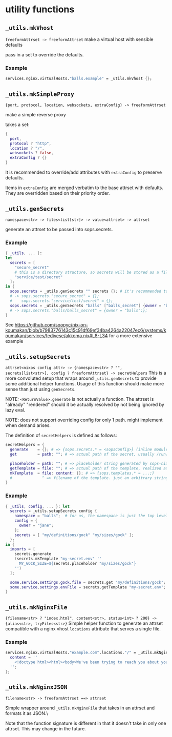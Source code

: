 # utility functions

## `_utils.mkVhost`
`freeformAttrset -> freeformAttrset`
make a virtual host with sensible defaults

pass in a set to override the defaults.

### Example
```nix
services.nginx.virtualHosts."balls.example" = _utils.mkVhost {};
```

## `_utils.mkSimpleProxy`
`{port, protocol, location, websockets, extraConfig} -> freeformAttrset`

make a simple reverse proxy

takes a set:
```nix
{
  port,
  protocol ? "http",
  location ? "/",
  websockets ? false,
  extraConfig ? {}
}
```

It is recommended to override/add attributes with `extraConfig` to
preserve defaults.

Items in `extraConfig` are merged verbatim to the base attrset with defaults.
They are overridden based on their priority order.

## `_utils.genSecrets`
`namespace<str> -> files<list[str]> -> value<attrset> -> attrset`

generate an attrset to be passed into sops.secrets.

### Example
```nix
{ _utils, ... }:
let
  secrets = [
    "secure_secret"
    # this is a directory structure, so secrets will be stored as a file in /run/secrets/service/test/secret.
    "service/test/secret"
  ];
in {
  sops.secrets = _utils.genSecrets "" secrets {}; # it's recommended to use a namespace, but having none is still fine.
  # -> sops.secrets."secure_secret" = {};
  #    sops.secrets."service/test/secret" = {};
  sops.secrets = _utils.genSecrets "balls" ["balls_secret"] {owner = "balls";};
  # -> sops.secrets."balls/balls_secret" = {owner = "balls";};
}
```

See https://github.com/soopyc/nix-on-koumakan/blob/b7983776143c15c91df69ef34ba4264a22047ec6/systems/koumakan/services/fedivese/akkoma.nix#L8-L34 for a more extensive example

## `_utils.setupSecrets`
`attrset<nixos config attr> -> {namespace<str> ? "", secrets[list<str>], config ? freeformAttrset} -> secretHelpers`
This is a more convoluted setup that wraps around `_utils.genSecrets` to provide some additional helper functions.
Usage of this function should make more sense than just using `genSecrets`.

NOTE: `<ReturnValue>.generate` is not actually a function. The attrset is "already" "rendered" should it be actually
resolved by not being ignored by lazy eval.

NOTE: does not support overriding config for only 1 path. might implement when demand arises.

The definition of `secretHelpers` is defined as follows:
```nix
secretHelpers = {
  generate    = {}; # => {sops.secrets.* = <sopsConfig>} (inline module)
  get         = path: ""; # => actual path of the secret, usually /run/secrets/the/secret

  placeholder = path: ""; # => placeholder string generated by sops-nix, for that secret path to be used in templates.
  getTemplate = file: ""; # => actual path of the template, realized at activation time, similar to the get function.
  mkTemplate  = file: content: {}; # => {sops.templates.* = ...;}
  #             ^ => filename of the template. just an arbitrary string.
}
```

### Example
```nix
{ _utils, config, ... }: let
  secrets = _utils.setupSecrets config {
    namespace = "balls";  # for us, the namespace is just the top level element in our secrets yaml file.
    config = {
      owner = "jane";
    };
    secrets = [ "my/definitions/gock" "my/sizes/gock" ];
  };
in {
  imports = [
    secrets.generate
    (secrets.mkTemplate "my-secret.env" ''
      MY_GOCK_SIZE=${secrets.placeholder "my/sizes/gock"}
    '')
  ];

  some.service.settings.gock.file = secrets.get "my/definitions/gock";  # resolves to the path of balls/my/definitions/gock.
  some.service.settings.envFile = secrets.getTemplate "my-secret.env";
}
```

## `_utils.mkNginxFile`
`{filename<str> ? "index.html", content<str>, status<int> ? 200} -> {alias<str>, tryFiles<str>}`
Simple helper function to generate an attrset compatible with a nginx vhost `locations` attribute that serves a single file.

### Example
```nix
services.nginx.virtualHosts."example.com".locations."/" = _utils.mkNginxFile {
  content = ''
    <!doctype html><html><body>We've been trying to reach you about your car's Extended Warranty.</body></html>
  '';
};
```

## `_utils.mkNginxJSON`
`filename<str> -> freeformAttrset ==> attrset`

Simple wrapper around `_utils.mkNginxFile` that takes in an attrset and formats it as JSON.\

Note that the function signature is different in that it doesn't take in only one attrset.
This may change in the future.
